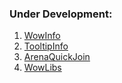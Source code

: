 ### Under Development:

1. [WowInfo](https://github.com/eyal-wow-addons/WowInfo)
2. [TooltipInfo](https://github.com/eyal-wow-addons/TooltipInfo)
3. [ArenaQuickJoin](https://github.com/eyal-wow-addons/ArenaQuickJoin)
4. [WowLibs](https://github.com/eyal-wow-addons/WowLibs)
